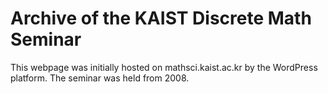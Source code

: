 # Archive of the KAIST Discrete Math Seminar

This webpage was initially hosted on mathsci.kaist.ac.kr by the WordPress platform. The seminar was held from 2008. 
